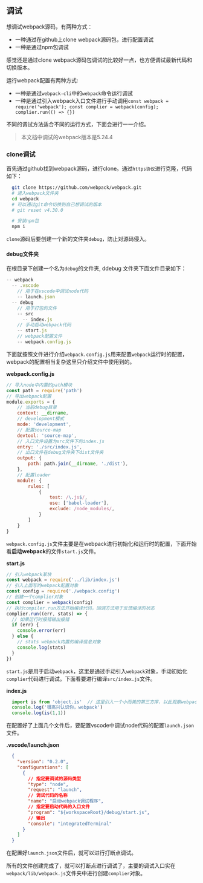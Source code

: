## 调试

想调试webpack源码，有两种方式：

- 一种通过在github上clone webpack源码包，进行配置调试
- 一种是通过npm包调试

感觉还是通过clone webpack源码包调试的比较好一点，也方便调试最新代码和切换版本。

运行webpack配置有两种方式:

- 一种是通过`webpack-cli`中的`webpack`命令运行调试
- 一种是通过引入webpack入口文件进行手动调用`const webpack = require('webpack'); const complier = webpack(config); complier.run(() => {})`

不同的调试方法适合不同的运行方式，下面会进行一一介绍。

> 本文档中调试的webpack版本是5.24.4

### clone调试

首先通过github找到webpack源码，进行clone。通过`https协议`进行克隆，代码如下：

```bash
  git clone https://github.com/webpack/webpack.git
  # 进入webpack文件夹
  cd webpack
  # 可以通过git命令切换到自己想调试的版本
  # git reset v4.30.0

  # 安装npm包
  npm i
```

`clone`源码后要创建一个新的文件夹`debug`，防止对源码侵入。

#### debug文件夹

在根目录下创建一个名为`debug`的文件夹, ddebug 文件夹下面文件目录如下：

```js
-- webpack
  -- .vscode
    // 用于在vscode中调试node代码
    -- launch.json
  -- debug
    // 用于打包的文件
    -- src
      -- index.js
    // 手动启动webpack代码
    -- start.js
    // webpack配置文件
    -- webpack.config.js
```

下面就按照文件进行介绍`webpack.config.js`用来配置`webpack`运行时的配置，webpack的配置相当复杂这里只介绍文件中使用到的。

**webpack.config.js**

```js
// 导入node中内置的path模块
const path = require('path')
// 导出webpack配置
module.exports = {
    // 当前debug目录
    context: __dirname,
    // development模式
    mode: 'development',
    // 配置source-map
    devtool: 'source-map',
    // 入口文件设置为src文件下的index.js
    entry: './src/index.js',
    // 出口文件在debug文件夹下dist文件夹
    output: {
        path: path.join(__dirname, './dist'),
    },
    // 配置loader
    module: {
        rules: [
            {
                test: /\.js$/,
                use: ['babel-loader'],
                exclude: /node_modules/,
            }
        ]
    }
}
```

`webpack.config.js`文件主要是在webpack进行初始化和运行时的配置，下面开始看**启动webpack**的文件`start.js`文件。

**start.js**

```js
// 引入webpack某块
const webpack = require('../lib/index.js')
// 引入上面写的webpack配置对象
const config = require('./webpack.config')
// 创建一个complier对象
const complier = webpack(config)
// 执行compiler.run方法开始编译代码，回调方法用于反馈编译的状态
complier.run((err, stats) => {
  // 如果运行时报错输出报错
  if (err) {
    console.error(err)
  } else {
    // stats webpack内置的编译信息对象
    console.log(stats)
  }
})
```

`start.js`是用于启动`webpack`，这里是通过手动引入`webpack`对象，手动初始化`complier`代码进行调试。下面看要进行编译`src/index.js`文件。

**index.js**

```js
  import is from 'object.is'  // 这里引入一个小而美的第三方库，以此观察webpack如何处理第三方包
  console.log('很高兴认识你，webpack')
  console.log(is(1,1))
```

在配置好了上面几个文件后，要配置vscode中调试node代码的配置`launch.json`文件。

**.vscode/launch.json**

```json
  {
    "version": "0.2.0",
    "configurations": [
      {
        // 指定要调试的源码类型
        "type": "node",
        "request": "launch",
        // 调试代码的名称
        "name": "启动webpack调试程序",
        // 指定要启动代码的入口文件
        "program": "${workspaceRoot}/debug/start.js",
        // 输出
        "console": "integratedTerminal"
      }
    ]
  }
```

在配置好`launch.json`文件后，就可以进行打断点调试。

所有的文件创建完成了，就可以打断点进行调试了，主要的调试入口实在`webpack/lib/webpack.js`文件夹中进行创建`complier`对象。

